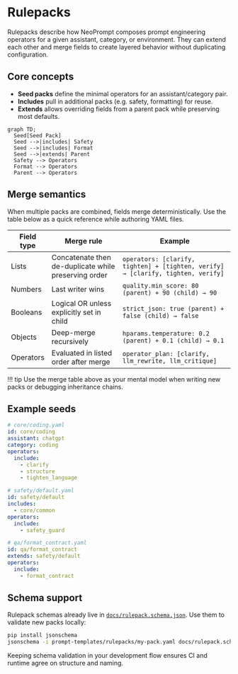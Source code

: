 # Rulepacks

Rulepacks describe how NeoPrompt composes prompt engineering operators for a given assistant, category, or environment. They can extend each other and merge fields to create layered behavior without duplicating configuration.

## Core concepts

- **Seed packs** define the minimal operators for an assistant/category pair.
- **Includes** pull in additional packs (e.g. safety, formatting) for reuse.
- **Extends** allows overriding fields from a parent pack while preserving most defaults.

```mermaid
graph TD;
  Seed[Seed Pack]
  Seed -->|includes| Safety
  Seed -->|includes| Format
  Seed -->|extends| Parent
  Safety --> Operators
  Format --> Operators
  Parent --> Operators
```

## Merge semantics

When multiple packs are combined, fields merge deterministically. Use the table below as a quick reference while authoring YAML files.

| Field type | Merge rule | Example |
|------------|------------|---------|
| Lists      | Concatenate then de-duplicate while preserving order | `operators: [clarify, tighten] + [tighten, verify] → [clarify, tighten, verify]` |
| Numbers    | Last writer wins | `quality.min_score: 80 (parent) + 90 (child) → 90` |
| Booleans   | Logical OR unless explicitly set in child | `strict_json: true (parent) + false (child) → false` |
| Objects    | Deep-merge recursively | `hparams.temperature: 0.2 (parent) + 0.1 (child) → 0.1` |
| Operators  | Evaluated in listed order after merge | `operator_plan: [clarify, llm_rewrite, llm_critique]` |

!!! tip
    Use the merge table above as your mental model when writing new packs or debugging inheritance chains.

## Example seeds

```yaml
# core/coding.yaml
id: core/coding
assistant: chatgpt
category: coding
operators:
  include:
    - clarify
    - structure
    - tighten_language
```

```yaml
# safety/default.yaml
id: safety/default
includes:
  - core/common
operators:
  include:
    - safety_guard
```

```yaml
# qa/format_contract.yaml
id: qa/format_contract
extends: safety/default
operators:
  include:
    - format_contract
```

## Schema support

Rulepack schemas already live in [`docs/rulepack.schema.json`](rulepack.schema.json). Use them to validate new packs locally:

```bash
pip install jsonschema
jsonschema -i prompt-templates/rulepacks/my-pack.yaml docs/rulepack.schema.json
```

Keeping schema validation in your development flow ensures CI and runtime agree on structure and naming.
